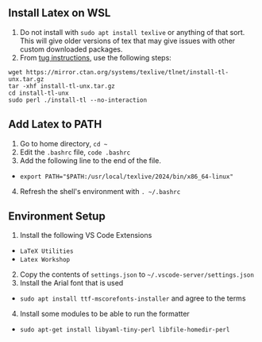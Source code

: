 ## Install Latex on WSL
1. Do not install with `sudo apt install texlive` or anything of that sort. This will give older versions of tex that may give issues with other custom downloaded packages.
2. From [tug instructions](https://www.tug.org/texlive/quickinstall.html), use the following steps:
```
wget https://mirror.ctan.org/systems/texlive/tlnet/install-tl-unx.tar.gz
tar -xhf install-tl-unx.tar.gz
cd install-tl-unx
sudo perl ./install-tl --no-interaction
```

## Add Latex to PATH
1. Go to home directory, `cd ~`
2. Edit the `.bashrc` file, `code .bashrc`
3. Add the following line to the end of the file.
- `export PATH="$PATH:/usr/local/texlive/2024/bin/x86_64-linux"`
4. Refresh the shell's environment with `. ~/.bashrc`

## Environment Setup
1. Install the following VS Code Extensions
- `LaTeX Utilities`
- `Latex Workshop`
2. Copy the contents of `settings.json` to `~/.vscode-server/settings.json`
3. Install the Arial font that is used
- `sudo apt install ttf-mscorefonts-installer` and agree to the terms
4. Install some modules to be able to run the formatter
- `sudo apt-get install libyaml-tiny-perl libfile-homedir-perl`